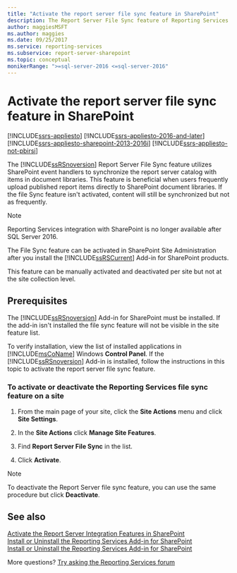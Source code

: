 ```yaml
---
title: "Activate the report server file sync feature in SharePoint"
description: The Report Server File Sync feature of Reporting Services uses SharePoint event handlers to sync the report server catalog with items in document libraries.
author: maggiesMSFT
ms.author: maggies
ms.date: 09/25/2017
ms.service: reporting-services
ms.subservice: report-server-sharepoint
ms.topic: conceptual
monikerRange: ">=sql-server-2016 <=sql-server-2016"
---
```

# Activate the report server file sync feature in SharePoint

[!INCLUDE[ssrs-appliesto](../../includes/ssrs-appliesto.md)] [!INCLUDE[ssrs-appliesto-2016-and-later](../../includes/ssrs-appliesto-2016-and-later.md)] [!INCLUDE[ssrs-appliesto-sharepoint-2013-2016i](../../includes/ssrs-appliesto-sharepoint-2013-2016.md)] [!INCLUDE[ssrs-appliesto-not-pbirsi](../../includes/ssrs-appliesto-not-pbirs.md)]

The [!INCLUDE[ssRSnoversion](../../includes/ssrsnoversion-md.md)] Report Server File Sync feature utilizes SharePoint event handlers to synchronize the report server catalog with items in document libraries. This feature is beneficial when users frequently upload published report items directly to SharePoint document libraries. If the file Sync feature isn't activated, content will still be synchronized but not as frequently.

> [!NOTE]
> Reporting Services integration with SharePoint is no longer available after SQL Server 2016.
  
 The File Sync feature can be activated in SharePoint Site Administration after you install the [!INCLUDE[ssRSCurrent](../../includes/ssrscurrent-md.md)] Add-in for SharePoint products.  
  
 This feature can be manually activated and deactivated per site but not at the site collection level.  
  
## Prerequisites

 The [!INCLUDE[ssRSnoversion](../../includes/ssrsnoversion-md.md)] Add-in for SharePoint must be installed. If the add-in isn't installed the file sync feature will not be visible in the site feature list.  
  
 To verify installation, view the list of installed applications in [!INCLUDE[msCoName](../../includes/msconame-md.md)] Windows **Control Panel**. If the [!INCLUDE[ssRSnoversion](../../includes/ssrsnoversion-md.md)] Add-in is installed, follow the instructions in this topic to activate the report server file sync feature.  
  
### To activate or deactivate the Reporting Services file sync feature on a site
  
1.  From the main page of your site, click the **Site Actions** menu and click **Site Settings**.
  
2.  In the **Site Actions** click **Manage Site Features**.  
  
3.  Find **Report Server File Sync** in the list.  
  
4.  Click **Activate**.  

> [!NOTE]
> To deactivate the Report Server file sync feature, you can use the same procedure but click **Deactivate**.

## See also

 [Activate the Report Server Integration Features in SharePoint](../../reporting-services/report-server-sharepoint/site-collection-features-report-server-and-power-view.md)   
 [Install or Uninstall the Reporting Services Add-in for SharePoint](../../reporting-services/install-windows/install-or-uninstall-the-reporting-services-add-in-for-sharepoint.md)   
 [Install or Uninstall the Reporting Services Add-in for SharePoint](../../reporting-services/install-windows/install-or-uninstall-the-reporting-services-add-in-for-sharepoint.md)  

More questions? [Try asking the Reporting Services forum](https://go.microsoft.com/fwlink/?LinkId=620231)
